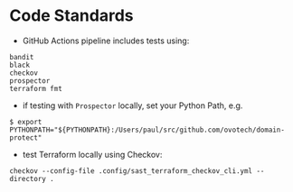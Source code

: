 # Code Standards

* GitHub Actions pipeline includes tests using:
```
bandit
black
checkov
prospector
terraform fmt
```
* if testing with `Prospector` locally, set your Python Path, e.g.
```
$ export PYTHONPATH="${PYTHONPATH}:/Users/paul/src/github.com/ovotech/domain-protect"
```
* test Terraform locally using Checkov:
```
checkov --config-file .config/sast_terraform_checkov_cli.yml --directory .
```